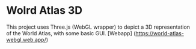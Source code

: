 # Wolrd Atlas 3D

This project uses Three.js (WebGL wrapper) to depict a 3D representation of the World Atlas, with some basic GUI. 
[Webapp]
(https://world-atlas-webgl.web.app/) 